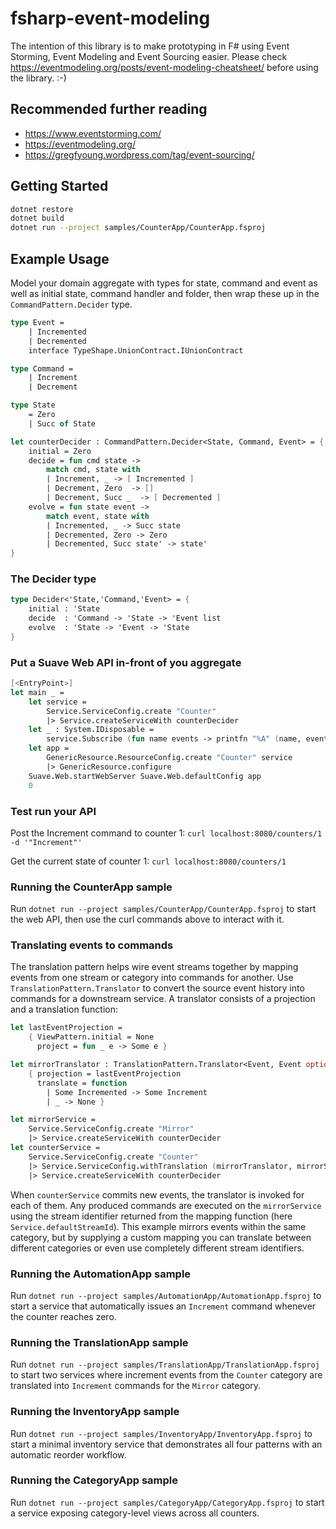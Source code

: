 # fsharp-event-modeling

The intention of this library is to make prototyping in F# using Event Storming, Event Modeling and Event Sourcing easier. Please check https://eventmodeling.org/posts/event-modeling-cheatsheet/ before using the library. :-)

## Recommended further reading
- https://www.eventstorming.com/
- https://eventmodeling.org/
- https://gregfyoung.wordpress.com/tag/event-sourcing/

## Getting Started

```bash
dotnet restore
dotnet build
dotnet run --project samples/CounterApp/CounterApp.fsproj
```

## Example Usage

Model your domain aggregate with types for state, command and event as well as initial state, command handler and folder, then wrap these up in the `CommandPattern.Decider` type.

```fsharp
type Event =
    | Incremented
    | Decremented
    interface TypeShape.UnionContract.IUnionContract

type Command =
    | Increment
    | Decrement

type State
    = Zero
    | Succ of State

let counterDecider : CommandPattern.Decider<State, Command, Event> = {
    initial = Zero
    decide = fun cmd state ->
        match cmd, state with
        | Increment, _ -> [ Incremented ]
        | Decrement, Zero  -> []
        | Decrement, Succ _  -> [ Decremented ]
    evolve = fun state event ->
        match event, state with
        | Incremented, _ -> Succ state
        | Decremented, Zero -> Zero
        | Decremented, Succ state' -> state'
}
```

### The Decider type

```fsharp
type Decider<'State,'Command,'Event> = {
    initial : 'State
    decide  : 'Command -> 'State -> 'Event list
    evolve  : 'State -> 'Event -> 'State
}
```

### Put a Suave Web API in-front of you aggregate

```fsharp
[<EntryPoint>]
let main _ =
    let service =
        Service.ServiceConfig.create "Counter"
        |> Service.createServiceWith counterDecider
    let _ : System.IDisposable =
        service.Subscribe (fun name events -> printfn "%A" (name, events))
    let app =
        GenericResource.ResourceConfig.create "Counter" service
        |> GenericResource.configure
    Suave.Web.startWebServer Suave.Web.defaultConfig app
    0
```

### Test run your API

Post the Increment command to counter 1: `curl localhost:8080/counters/1 -d '"Increment"'`

Get the current state of counter 1: `curl localhost:8080/counters/1`

### Running the CounterApp sample

Run `dotnet run --project samples/CounterApp/CounterApp.fsproj` to start the web API, then use the curl commands above to interact with it.

### Translating events to commands

The translation pattern helps wire event streams together by mapping events from one stream or category into commands for another. Use `TranslationPattern.Translator` to convert the source event history into commands for a downstream service. A translator consists of a projection and a translation function:

```fsharp
let lastEventProjection =
    { ViewPattern.initial = None
      project = fun _ e -> Some e }

let mirrorTranslator : TranslationPattern.Translator<Event, Event option, Command> =
    { projection = lastEventProjection
      translate = function
        | Some Incremented -> Some Increment
        | _ -> None }

let mirrorService =
    Service.ServiceConfig.create "Mirror"
    |> Service.createServiceWith counterDecider
let counterService =
    Service.ServiceConfig.create "Counter"
    |> Service.ServiceConfig.withTranslation (mirrorTranslator, mirrorService)
    |> Service.createServiceWith counterDecider
```

When `counterService` commits new events, the translator is invoked for each of them. Any produced commands are executed on the `mirrorService` using the stream identifier returned from the mapping function (here `Service.defaultStreamId`). This example mirrors events within the same category, but by supplying a custom mapping you can translate between different categories or even use completely different stream identifiers.

### Running the AutomationApp sample

Run `dotnet run --project samples/AutomationApp/AutomationApp.fsproj` to start a service that automatically issues an `Increment` command whenever the counter reaches zero.

### Running the TranslationApp sample

Run `dotnet run --project samples/TranslationApp/TranslationApp.fsproj` to start two services where increment events from the `Counter` category are translated into `Increment` commands for the `Mirror` category.


### Running the InventoryApp sample

Run `dotnet run --project samples/InventoryApp/InventoryApp.fsproj` to start a minimal inventory service that demonstrates all four patterns with an automatic reorder workflow.

### Running the CategoryApp sample

Run `dotnet run --project samples/CategoryApp/CategoryApp.fsproj` to start a service exposing category-level views across all counters.
